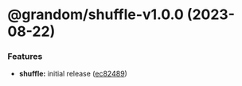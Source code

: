 # @grandom/shuffle-v1.0.0 (2023-08-22)


### Features

* **shuffle:** initial release ([ec82489](https://github.com/grandom-library/grandom-js/commit/ec824894e5a9fe9d8db4fc85de0cf7babaf87cbd))
